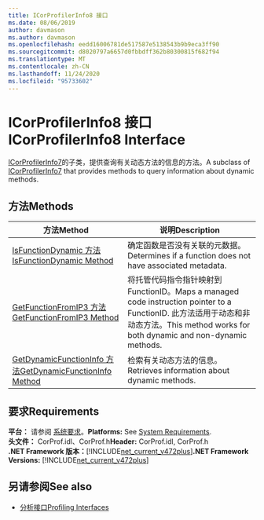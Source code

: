 ```yaml
---
title: ICorProfilerInfo8 接口
ms.date: 08/06/2019
author: davmason
ms.author: davmason
ms.openlocfilehash: eedd16006781de517587e5138543b9b9eca3ff90
ms.sourcegitcommit: d8020797a6657d0fbbdff362b80300815f682f94
ms.translationtype: MT
ms.contentlocale: zh-CN
ms.lasthandoff: 11/24/2020
ms.locfileid: "95733602"
---
```

# <a name="icorprofilerinfo8-interface"></a><span data-ttu-id="4ee7f-102">ICorProfilerInfo8 接口</span><span class="sxs-lookup"><span data-stu-id="4ee7f-102">ICorProfilerInfo8 Interface</span></span>

<span data-ttu-id="4ee7f-103">[ICorProfilerInfo7](icorprofilerinfo7-interface.md)的子类，提供查询有关动态方法的信息的方法。</span><span class="sxs-lookup"><span data-stu-id="4ee7f-103">A subclass of [ICorProfilerInfo7](icorprofilerinfo7-interface.md) that provides methods to query information about dynamic methods.</span></span>

## <a name="methods"></a><span data-ttu-id="4ee7f-104">方法</span><span class="sxs-lookup"><span data-stu-id="4ee7f-104">Methods</span></span>  

| <span data-ttu-id="4ee7f-105">方法</span><span class="sxs-lookup"><span data-stu-id="4ee7f-105">Method</span></span>|<span data-ttu-id="4ee7f-106">说明</span><span class="sxs-lookup"><span data-stu-id="4ee7f-106">Description</span></span>|  
| ------------|-----------------|  
|[<span data-ttu-id="4ee7f-107">IsFunctionDynamic 方法</span><span class="sxs-lookup"><span data-stu-id="4ee7f-107">IsFunctionDynamic Method</span></span>](icorprofilerinfo8-isfunctiondynamic-method.md)| <span data-ttu-id="4ee7f-108">确定函数是否没有关联的元数据。</span><span class="sxs-lookup"><span data-stu-id="4ee7f-108">Determines if a function does not have associated metadata.</span></span>|
|[<span data-ttu-id="4ee7f-109">GetFunctionFromIP3 方法</span><span class="sxs-lookup"><span data-stu-id="4ee7f-109">GetFunctionFromIP3 Method</span></span>](icorprofilerinfo8-getfunctionfromip3-method.md)| <span data-ttu-id="4ee7f-110">将托管代码指令指针映射到 FunctionID。</span><span class="sxs-lookup"><span data-stu-id="4ee7f-110">Maps a managed code instruction pointer to a FunctionID.</span></span> <span data-ttu-id="4ee7f-111">此方法适用于动态和非动态方法。</span><span class="sxs-lookup"><span data-stu-id="4ee7f-111">This method works for both dynamic and non-dynamic methods.</span></span> |
|[<span data-ttu-id="4ee7f-112">GetDynamicFunctionInfo 方法</span><span class="sxs-lookup"><span data-stu-id="4ee7f-112">GetDynamicFunctionInfo Method</span></span>](icorprofilerinfo8-getdynamicfunctioninfo-method.md)| <span data-ttu-id="4ee7f-113">检索有关动态方法的信息。</span><span class="sxs-lookup"><span data-stu-id="4ee7f-113">Retrieves information about dynamic methods.</span></span> |

## <a name="requirements"></a><span data-ttu-id="4ee7f-114">要求</span><span class="sxs-lookup"><span data-stu-id="4ee7f-114">Requirements</span></span>  

<span data-ttu-id="4ee7f-115">**平台：** 请参阅 [系统要求](../../get-started/system-requirements.md)。</span><span class="sxs-lookup"><span data-stu-id="4ee7f-115">**Platforms:** See [System Requirements](../../get-started/system-requirements.md).</span></span>  
<span data-ttu-id="4ee7f-116">**头文件：** CorProf.idl、CorProf.h</span><span class="sxs-lookup"><span data-stu-id="4ee7f-116">**Header:** CorProf.idl, CorProf.h</span></span>  
<span data-ttu-id="4ee7f-117">**.NET Framework 版本：**[!INCLUDE[net_current_v472plus](../../../../includes/net-current-v472plus.md)]</span><span class="sxs-lookup"><span data-stu-id="4ee7f-117">**.NET Framework Versions:** [!INCLUDE[net_current_v472plus](../../../../includes/net-current-v472plus.md)]</span></span>  

## <a name="see-also"></a><span data-ttu-id="4ee7f-118">另请参阅</span><span class="sxs-lookup"><span data-stu-id="4ee7f-118">See also</span></span>

- [<span data-ttu-id="4ee7f-119">分析接口</span><span class="sxs-lookup"><span data-stu-id="4ee7f-119">Profiling Interfaces</span></span>](profiling-interfaces.md)
